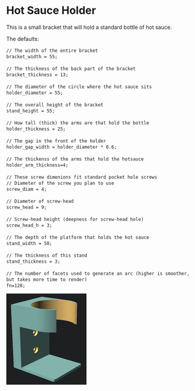 # Hot Sauce Holder

This is a small bracket that will hold a standard bottle of hot sauce.


The defaults:
```
// The width of the entire bracket
bracket_width = 55;

// The thickness of the back part of the bracket
bracket_thickness = 13;

// The diameter of the circle where the hot sauce sits
holder_diameter = 55;

// The overall height of the bracket
stand_height = 55;

// How tall (thick) the arms are that hold the bottle
holder_thickness = 25;

// The gap in the front of the holder
holder_gap_width = holder_diameter * 0.6;

// The thickenss of the arms that hold the hotsauce
holder_arm_thickness=4;

// These screw dimenions fit standard pocket hole screws
// Diameter of the screw you plan to use
screw_diam = 4;

// Diameter of screw-head
screw_head = 9;

// Screw-head height (deepness for screw-head hole)
screw_head_h = 3;

// The depth of the platform that holds the hot sauce
stand_width = 50;

// The thickness of this stand
stand_thickness = 3;

// The number of facets used to generate an arc (higher is smoother, but takes more time to render)
fn=128;
```

![hot_sauce_holder](../img/hot_sauce_holder_small.png)

